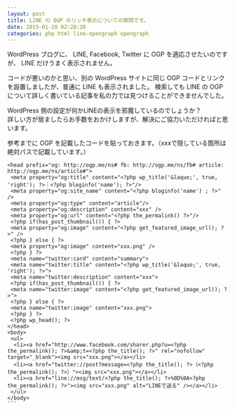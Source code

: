 ```yaml
---
layout: post
title: LINE の OGP のリッチ表示についての質問です。
date: 2015-01-28 02:28:20
categories: php html line-opengraph opengraph
---
```

<p>WordPress ブログに、 LINE, Facebook, Twitter に OGP を適応させたいのですが、 LINE だけうまく表示されません。</p>

<p>コードが悪いのかと思い、別の WordPress サイトに同じ OGP コードとリンクを設置しましたが、普通に LINE も表示されました。 検索しても LINE の OGP について詳しく書いている記事を私の力では見つけることができませんでした。</p>

<p>WordPress 側の設定が何かLINEの表示を邪魔しているのでしょうか？  <br>
詳しい方が居ましたらお手数をおかけしますが、解決にご協力いただければと思います。</p>

<p>参考までに OGP を記載したコードを貼っておきます。（xxxで隠している箇所は絶対パスで記載しています。）</p>

<pre class="lang-html prettyprint-override"><code>&lt;head prefix="og: http://ogp.me/ns# fb: http://ogp.me/ns/fb# article: http://ogp.me/ns/article#"&gt;
 &lt;meta property="og:title" content="&lt;?php wp_title('&amp;laquo;', true, 'right'); ?&gt;｜&lt;?php bloginfo('name'); ?&gt;"/&gt;
 &lt;meta property="og:site_name" content="&lt;?php bloginfo('name') ; ?&gt;" /&gt;
 &lt;meta property="og:type" content="article"/&gt;
 &lt;meta property="og:description" content="xxx" /&gt;
 &lt;meta property="og:url" content="&lt;?php the_permalink() ?&gt;"/&gt;
 &lt;?php if(has_post_thumbnail()) { ?&gt;
 &lt;meta property="og:image" content="&lt;?php get_featured_image_url(); ?&gt;" /&gt;
 &lt;?php } else { ?&gt;
 &lt;meta property="og:image" content="xxx.png" /&gt;
 &lt;?php } ?&gt;
 &lt;meta name="twitter:card" content="summary"&gt;
 &lt;meta name="twitter:title" content="&lt;?php wp_title('&amp;laquo;', true, 'right'); ?&gt;"&gt;
 &lt;meta name="twitter:description" content="xxx"&gt;
 &lt;?php if(has_post_thumbnail()) { ?&gt;
 &lt;meta name="twitter:image" content="&lt;?php get_featured_image_url(); ?&gt;"&gt;
 &lt;?php } else { ?&gt;
 &lt;meta name="twitter:image" content="xxx.png"&gt;
 &lt;?php } ?&gt;
 &lt;?php wp_head(); ?&gt;
&lt;/head&gt;
&lt;body&gt;
 &lt;ul&gt;
  &lt;li&gt;&lt;a href="http://www.facebook.com/sharer.php?u=&lt;?php the_permalink(); ?&gt;&amp;amp;t=&lt;?php the_title(); ?&gt;" rel="nofollow" target="_blank"&gt;&lt;img src="xxx.png"&gt;&lt;/a&gt;&lt;/li&gt;
  &lt;li&gt;&lt;a href="twitter://post?message=&lt;?php the_title(); ?&gt;（&lt;?php the_permalink(); ?&gt;）"&gt;&lt;img src="xxx.png"&gt;&lt;/a&gt;&lt;/li&gt;
  &lt;li&gt;&lt;a href="line://msg/text/&lt;?php the_title(); ?&gt;%0D%0A&lt;?php the_permalink(); ?&gt;"&gt;&lt;img src="xxx.png" alt="LINEで送る" /&gt;&lt;/a&gt;&lt;/li&gt;
 &lt;/ul&gt;
&lt;/body&gt;
```
